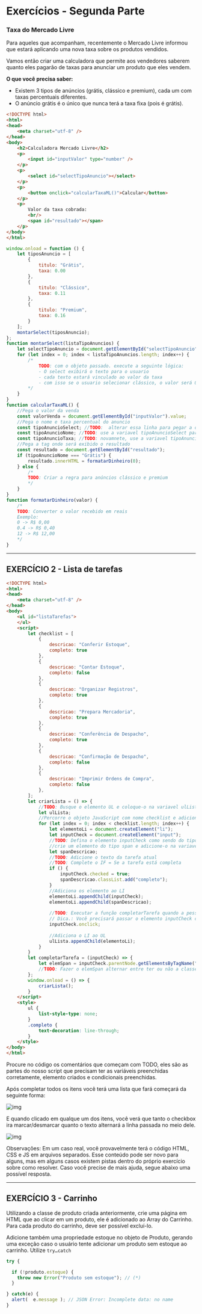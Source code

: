 # Exercícios - Segunda Parte

### Taxa do Mercado Livre

Para aqueles que acompanham, recentemente o Mercado Livre informou que estará aplicando uma nova taxa sobre os produtos vendidos.

Vamos então criar uma calculadora que permite aos vendedores saberem quanto eles pagarão de taxas para anunciar um produto que eles vendem.

**O que você precisa saber:**

- Existem 3 tipos de anúncios (grátis, clássico e premium), cada um com taxas percentuais diferentes.
- O anúncio grátis é o único que nunca terá a taxa fixa (pois é grátis).



```html
<!DOCTYPE html>
<html>
<head>
    <meta charset="utf-8" />
</head>
<body>
    <h2>Calculadora Mercado Livre</h2>
    <p>
        <input id="inputValor" type="number" />
    </p>
    <p>
        <select id="selectTipoAnuncio"></select>
    </p>
    <p>
        <button onclick="calcularTaxaML()">Calcular</button>
    </p>
    <p>
        Valor da taxa cobrada:
        <br/>
        <span id="resultado"></span>
    </p>
</body>
</html>
```



```js
window.onload = function () {
    let tiposAnuncio = [
        {
            titulo: "Grátis",
            taxa: 0.00
        },
        {
            titulo: "Clássico",
            taxa: 0.11
        },
        {
            titulo: "Premium",
            taxa: 0.16
        }
    ];
    montarSelect(tiposAnuncio);
};
function montarSelect(listaTipoAnuncios) {
    let selectTipoAnuncio = document.getElementById("selectTipoAnuncio");
    for (let index = 0; index < listaTipoAnuncios.length; index++) {
        /*
            TODO: com o objeto passado. execute a seguinte lógica:
            - O select exibirá o texto para o usuario
            - cada texto estará vinculado ao valor da taxa
            - com isso se o usuario selecionar clássico, o valor será 0.11
        */
    }
}
function calcularTaxaML() {
    //Pega o valor da venda
    const valorVenda = document.getElementById("inputValor").value;
    //Pega o nome e taxa percentual do anuncio
    const tipoAnuncioSelect; //TODO:  alterar essa linha para pegar a opção de tipo de anuncio selecionada
    const tipoAnuncioNome; //TODO: use a variavel tipoAnuncioSelect para pega a palavra selecionada (grátis, etc..)
    const tipoAnuncioTaxa; //TODO: novamnete, use a variavel tipoAnuncioSelect, mas pegue a taxa (0 , 0.11, etc..)
    //Pega a tag onde será exibido o resultado
    const resultado = document.getElementById("resultado");
    if (tipoAnuncioNome === "Grátis") {
        resultado.innerHTML = formatarDinheiro(0);
    } else {
        /*
        TODO: Criar a regra para anúncios clássico e premium
        */
    }
}
function formatarDinheiro(valor) {
    /*
    TODO: Converter o valor recebido em reais
    Exemplo: 
    0 -> R$ 0,00
    0.4 -> R$ 0,40
    12 -> R$ 12,00
    */
}
```

---

## EXERCÍCIO 2 - Lista de tarefas

```html
<!DOCTYPE html>
<html>
<head>
    <meta charset="utf-8" />
</head>
<body>
    <ul id="listaTarefas">
    </ul>
    <script>
        let checklist = [
            {
                descricao: "Conferir Estoque",
                completo: true
            },
            {
                descricao: "Contar Estoque",
                completo: false
            },
            {
                descricao: "Organizar Registros",
                completo: true
            },
            {
                descricao: "Prepara Mercadoria",
                completo: true
            },
            {
                descricao: "Conferência de Despacho",
                completo: true
            },
            {
                descricao: "Confirmação de Despacho",
                completo: false
            },
            {
                descricao: "Imprimir Ordens de Compra",
                completo: false
            },
        ];
        let criarLista = () => {
            //TODO: Busque o elemento UL e coloque-o na variavel ulLista abaixo
            let ulLista;
            //Percorre o objeto JavaScript com nome checklist e adiciona um elemento LI para cada item.
            for (let index = 0; index < checklist.length; index++) {
                let elementoLi = document.createElement("li");
                let inputCheck = document.createElement("input");
                //TODO: Defina o elemento inputCheck como sendo do tipo checkbox
                //crie um elemento do tipo span e adicione-o na variavel abaixo
                let spanDescricao;
                //TODO: Adicione o texto da tarefa atual
                //TODO: Complete o IF = Se a tarefa está completa
                if () {
                    inputCheck.checked = true;
                    spanDescricao.classList.add("completo");
                }
                //Adiciona os elemento ao LI
                elementoLi.appendChild(inputCheck);
                elementoLi.appendChild(spanDescricao);
                
                //TODO: Executar a função completarTarefa quando a pessoa clicar no checkbox
                // Dica.: Você precisará passar o elemento inputCheck como parametros
                inputCheck.onclick;
                
                //Adiciona o LI ao UL
                ulLista.appendChild(elementoLi);
            }
        }
        let completarTarefa = (inputCheck) => {
            let elemSpan = inputCheck.parentNode.getElementsByTagName("span")[0];
            //TODO: Fazer o elemSpan alternar entre ter ou não a classe CSS "completo".
        };
        window.onload = () => {
            criarLista();
        }
    </script>
    <style>
        ul {
            list-style-type: none;
        }
        .completo {
            text-decoration: line-through;
        }
    </style>
</body>
</html>
```



Procure no código os comentários que começam com TODO, eles são as partes do nosso script que precisam ter as variáveis preenchidas corretamente, elemento criados e condicionais preenchidas.

Após completar todos os itens você terá uma lista que fará começará da seguinte forma:

![img](https://mundojs.com.br/wp-content/uploads/2018/08/checklist1-300x132.png)

E quando clicado em qualque um dos itens, você verá que tanto o checkbox ira marcar/desmarcar quanto o texto alternará a linha passada no meio dele.

![img](https://mundojs.com.br/wp-content/uploads/2018/08/checklist2-300x152.png)

Observações: Em um caso real, você provavelmente terá o código HTML, CSS e JS em arquivos separados. Esse conteúdo pode ser novo para alguns, mas em alguns casos existem pistas dentro do próprio exercício sobre como resolver. Caso você precise de mais ajuda, segue abaixo uma possível resposta.

---

## EXERCÍCIO 3 - Carrinho

Utilizando a classe de produto criada anteriormente, crie uma página em HTML que ao clicar em um produto, ele é adicionado ao Array do Carrinho. Para cada produto do carrinho, deve ser possível excluí-lo.



Adicione também uma propriedade estoque no objeto de Produto, gerando uma exceção caso o usuário tente adicionar um produto sem estoque ao carrinho. Utilize `try…catch`

```js
try {

  if (!produto.estoque) {
    throw new Error("Produto sem estoque"); // (*)
  }

} catch(e) {
  alert(  e.message ); // JSON Error: Incomplete data: no name
}
```

